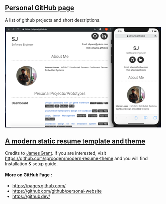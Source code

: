## [Personal GitHub page](https://phyunsj.github.io/)

A list of github projects and short descriptions.

<p align="center">
<img src="https://github.com/phyunsj/phyunsj.github.io/blob/master/images/phyunsj.github.io_screen.png" width="650px"/>
</p>

## [A modern static resume template and theme](https://github.com/sproogen/modern-resume-theme)

Credits to [James Grant](http://www.jameswgrant.co.uk/). If you are interested, visit https://github.com/sproogen/modern-resume-theme and you will find Installation & setup guide.

#### More on GitHub Page : 

- https://pages.github.com/ 
- https://github.com/github/personal-website 
- https://github.dev/
